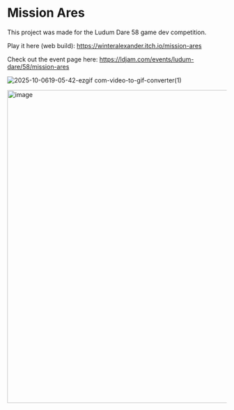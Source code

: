 # Mission Ares

This project was made for the Ludum Dare 58 game dev competition. 

Play it here (web build): https://winteralexander.itch.io/mission-ares

Check out the event page here: https://ldjam.com/events/ludum-dare/58/mission-ares

![2025-10-0619-05-42-ezgif com-video-to-gif-converter(1)](https://github.com/user-attachments/assets/27e0e41e-fe54-40f6-a1bc-4e1b568f4975)

<img width="1277" height="717" alt="image" src="https://github.com/user-attachments/assets/e65d39ff-001a-48ef-8a4d-48f6167ca2ad" />

